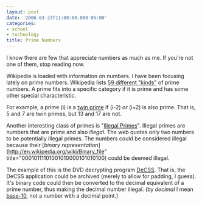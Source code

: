 ```yaml
---
layout: post
date: '2006-03-23T11:08:00.000-05:00'
categories:
- school
- technology
title: Prime Numbers
---
```


I know there are few that appreciate numbers as much as me. If you're not one of them, stop reading now.

Wikipedia is loaded with information on numbers. I have been focusing lately on prime numbers. Wikipedia lists [59 different "kinds"](http://en.wikipedia.org/wiki/List_of_prime_numbers) of prime numbers. A prime fits into a specific category if it is prime and has some other special characteristic.

For example, a prime (i) is a [twin prime](http://en.wikipedia.org/wiki/Twin_prime) if (i-2) *or* (i+2) is also prime. That is, 5 and 7 are twin primes, but 13 and 17 are not.

Another interesting class of primes is "[Illegal Primes](http://en.wikipedia.org/wiki/Illegal_prime)". Illegal primes are numbers that are prime and also *illegal*. The web quotes only two numbers to be potentially illegal primes. The numbers could be considered illegal because their [*binary representation*](http://en.wikipedia.org/wiki/Binary_file" title="00010111101001010000101010100) could be deemed illegal.

The example of this is the DVD decrypting program [DeCSS](http://en.wikipedia.org/wiki/DeCSS). That is, the DeCSS application could be archived (merely to allow for padding, I guess). It's binary code could then be converted to the decimal equivalent of a prime number, thus making the decimal number illegal. (by *decimal* I mean [base-10](http://en.wikipedia.org/wiki/Base_10), not a number with a decimal point.)
